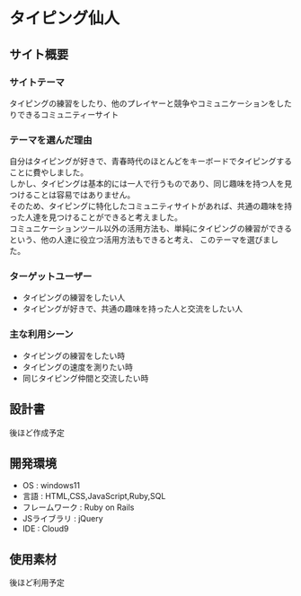 # タイピング仙人

## サイト概要
### サイトテーマ
タイピングの練習をしたり、他のプレイヤーと競争やコミュニケーションをしたりできるコミュニティーサイト

### テーマを選んだ理由
自分はタイピングが好きで、青春時代のほとんどをキーボードでタイピングすることに費やしました。<br>
しかし、タイピングは基本的には一人で行うものであり、同じ趣味を持つ人を見つけることは容易ではありません。<br>
そのため、タイピングに特化したコミュニティサイトがあれば、共通の趣味を持った人達を見つけることができると考えました。<br>
コミュニケーションツール以外の活用方法も、単純にタイピングの練習ができるという、他の人達に役立つ活用方法もできると考え、
このテーマを選びました。

### ターゲットユーザー
- タイピングの練習をしたい人
- タイピングが好きで、共通の趣味を持った人と交流をしたい人

### 主な利用シーン
- タイピングの練習をしたい時
- タイピングの速度を測りたい時
- 同じタイピング仲間と交流したい時

## 設計書
後ほど作成予定

## 開発環境
- OS : windows11
- 言語 : HTML,CSS,JavaScript,Ruby,SQL
- フレームワーク : Ruby on Rails
- JSライブラリ : jQuery
- IDE : Cloud9

## 使用素材
後ほど利用予定